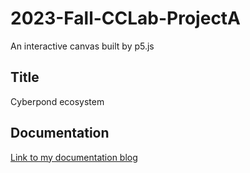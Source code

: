 # 2023-Fall-CCLab-ProjectA
An interactive canvas built by p5.js
## Title
Cyberpond ecosystem
## Documentation
[Link to my documentation blog](https://wp.nyu.edu/shanghai-yuhanlu/2023/10/21/project-a-cyberpond-ecosystem)
